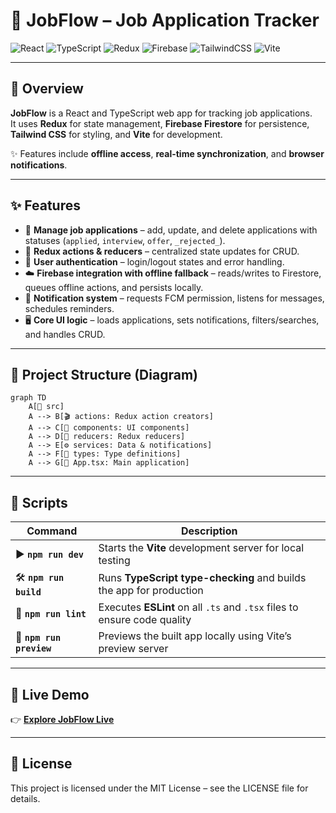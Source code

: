 # 🎯 JobFlow – Job Application Tracker

![React](https://img.shields.io/badge/React-20232A?style=for-the-badge&logo=react&logoColor=61DAFB)
![TypeScript](https://img.shields.io/badge/TypeScript-3178C6?style=for-the-badge&logo=typescript&logoColor=white)
![Redux](https://img.shields.io/badge/Redux-764ABC?style=for-the-badge&logo=redux&logoColor=white)
![Firebase](https://img.shields.io/badge/Firebase-FFCA28?style=for-the-badge&logo=firebase&logoColor=black)
![TailwindCSS](https://img.shields.io/badge/TailwindCSS-06B6D4?style=for-the-badge&logo=tailwindcss&logoColor=white)
![Vite](https://img.shields.io/badge/Vite-646CFF?style=for-the-badge&logo=vite&logoColor=FFD62E)

---

## 📖 Overview
**JobFlow** is a React and TypeScript web app for tracking job applications.  
It uses **Redux** for state management, **Firebase Firestore** for persistence, **Tailwind CSS** for styling, and **Vite** for development.  

✨ Features include **offline access**, **real-time synchronization**, and **browser notifications**.

---

## ✨ Features
- 📌 **Manage job applications** – add, update, and delete applications with statuses (`applied`, `interview`, `offer`, `_rejected_`).
- 🔄 **Redux actions & reducers** – centralized state updates for CRUD.
- 🔐 **User authentication** – login/logout states and error handling.
- ☁️ **Firebase integration with offline fallback** – reads/writes to Firestore, queues offline actions, and persists locally.
- 🔔 **Notification system** – requests FCM permission, listens for messages, schedules reminders.
- 🖥 **Core UI logic** – loads applications, sets notifications, filters/searches, and handles CRUD.

---

## 📂 Project Structure (Diagram)

```mermaid
graph TD
    A[📂 src]
    A --> B[🎬 actions: Redux action creators]
    A --> C[🧩 components: UI components]
    A --> D[🔄 reducers: Redux reducers]
    A --> E[⚙️ services: Data & notifications]
    A --> F[📝 types: Type definitions]
    A --> G[🚪 App.tsx: Main application]

```

---

## 📜 Scripts

| Command | Description |
|---------|-------------|
| ▶️ **`npm run dev`**     | Starts the **Vite** development server for local testing |
| 🛠 **`npm run build`**   | Runs **TypeScript type-checking** and builds the app for production |
| 🧹 **`npm run lint`**    | Executes **ESLint** on all `.ts` and `.tsx` files to ensure code quality |
| 👀 **`npm run preview`** | Previews the built app locally using Vite’s preview server |

---


## 🚀 Live Demo  

👉 [**Explore JobFlow Live**](https://anassabbou.github.io/JobFlow/)  

---


## 📜 License

This project is licensed under the MIT License – see the LICENSE file for details.
